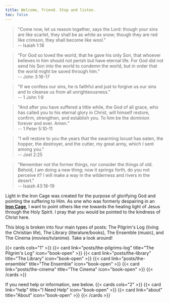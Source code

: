 ```yaml
---
title: Welcome, friend. Stop and listen.
toc: false
---
```


> "Come now, let us reason together, says the Lord: though your sins are like scarlet, they shall be as white as snow; though they are red like crimson, they shall become like wool."  
> -- Isaiah 1:18

> "For God so loved the world, that he gave his only Son, that whoever believes in him should not perish but have eternal life. For God did not send his Son into the world to condemn the world, but in order that the world might be saved through him."  
> -- John 3:16-17

> "If we confess our sins, he is faithful and just to forgive us our sins and to cleanse us from all unrighteousness."  
> -- 1 John 1:9

> "And after you have suffered a little while, the God of all grace, who has called you to his eternal glory in Christ, will himself restore, confirm, strengthen, and establish you. To him be the dominion forever and ever. Amen."  
> -- 1 Peter 5:10-11

> "I will restore to you the years that the swarming locust has eaten, the hopper, the destroyer, and the cutter, my great army, which I sent among you."  
> -- Joel 2:25

> "Remember not the former things, nor consider the things of old. Behold, I am doing a new thing; now it springs forth, do you not perceive it? I will make a way in the wilderness and rivers in the desert."  
> -- Isaiah 43:18-19

Light in the Iron Cage was created for the purpose of glorifying God and pointing the suffering to Him. As one who was formerly despairing in an [**Iron Cage**](https://kenpulsmusic.com/pilgrimsprogress28.html), I want to point others like me towards the healing light of Jesus through the Holy Spirit. I pray that you would be pointed to the kindness of Christ here.

This blog is broken into four main types of posts: The Pilgrim's Log (living the Christian life), The Library (literature/books), The Ensemble (music), and The Cinema (movies/tv/anime). Take a look around!

{{< cards cols="1" >}}
  {{< card link="posts/the-pilgrims-log" title="The Pilgrim's Log" icon="book-open" >}}
	{{< card link="posts/the-library" title="The Library" icon="book-open" >}}
	{{< card link="posts/the-ensemble" title="The Ensemble" icon="book-open" >}}
  {{< card link="posts/the-cinema" title="The Cinema" icon="book-open" >}}
{{< /cards >}}

If you need help or information, see below.
{{< cards cols="2" >}}
  {{< card link="help" title="I Need Help" icon="book-open" >}}
  {{< card link="about" title="About" icon="book-open" >}}
{{< /cards >}}

<script src="https://static.esvmedia.org/crossref/crossref.min.js" type="text/javascript"></script>